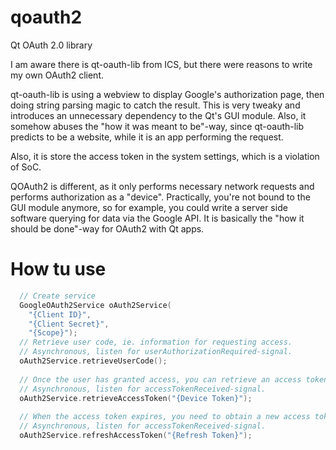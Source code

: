 qoauth2
=======

Qt OAuth 2.0 library

I am aware there is qt-oauth-lib from ICS, but there were reasons to write my
own OAuth2 client.

qt-oauth-lib is using a webview to display Google's authorization page, then
doing string parsing magic to catch the result. This is very tweaky and introduces an unnecessary dependency to the Qt's GUI module. Also, it somehow abuses
the "how it was meant to be"-way, since qt-oauth-lib predicts to be a website,
while it is an app performing the request.

Also, it is store the access token in the system settings, which is a violation of SoC.

QOAuth2 is different, as it only performs necessary network requests and
performs authorization as a "device". Practically, you're not bound to the GUI
module anymore, so for example, you could write a server side software querying
for data via the Google API. It is basically the "how it should be done"-way
for OAuth2 with Qt apps.

How tu use
==========
```cpp
  // Create service
  GoogleOAuth2Service oAuth2Service(
    "{Client ID}",
    "{Client Secret}",
    "{Scope}");
  // Retrieve user code, ie. information for requesting access.
  // Asynchronous, listen for userAuthorizationRequired-signal.
  oAuth2Service.retrieveUserCode();
  
  // Once the user has granted access, you can retrieve an access token via the device token.
  // Asynchronous, listen for accessTokenReceived-signal.
  oAuth2Service.retrieveAccessToken("{Device Token}");
  
  // When the access token expires, you need to obtain a new access token via the provided refresh token.
  // Asynchronous, listen for accessTokenReceived-signal.
  oAuth2Service.refreshAccessToken("{Refresh Token}");

```
